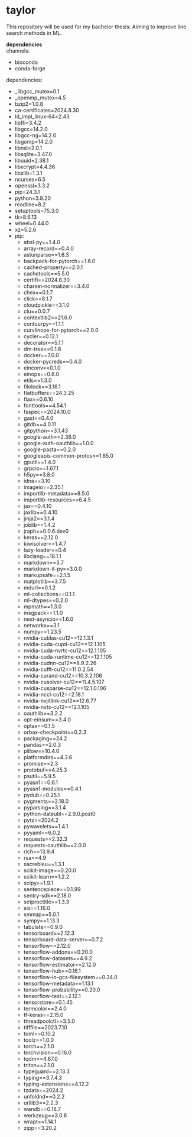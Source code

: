 # taylor
This repository will be used for my bachelor thesis: Aiming to improve line search methods in ML.

**dependencies**  
channels:
  - bioconda
  - conda-forge
    
dependencies:
  - _libgcc_mutex=0.1
  - _openmp_mutex=4.5
  - bzip2=1.0.8
  - ca-certificates=2024.8.30
  - ld_impl_linux-64=2.43
  - libffi=3.4.2
  - libgcc=14.2.0
  - libgcc-ng=14.2.0
  - libgomp=14.2.0
  - libnsl=2.0.1
  - libsqlite=3.47.0
  - libuuid=2.38.1
  - libxcrypt=4.4.36
  - libzlib=1.3.1
  - ncurses=6.5
  - openssl=3.3.2
  - pip=24.3.1
  - python=3.8.20
  - readline=8.2
  - setuptools=75.3.0
  - tk=8.6.13
  - wheel=0.44.0
  - xz=5.2.6
  - pip:
    - absl-py==1.4.0
    - array-record==0.4.0
    - astunparse==1.6.3
    - backpack-for-pytorch==1.6.0
    - cached-property==2.0.1
    - cachetools==5.5.0
    - certifi==2024.8.30
    - charset-normalizer==3.4.0
    - chex==0.1.7
    - click==8.1.7
    - cloudpickle==3.1.0
    - clu==0.0.7
    - contextlib2==21.6.0
    - contourpy==1.1.1
    - curvlinops-for-pytorch==2.0.0
    - cycler==0.12.1
    - decorator==5.1.1
    - dm-tree==0.1.8
    - docker==7.0.0
    - docker-pycreds==0.4.0
    - einconv==0.1.0
    - einops==0.8.0
    - etils==1.3.0
    - filelock==3.16.1
    - flatbuffers==24.3.25
    - flax==0.6.10
    - fonttools==4.54.1
    - fsspec==2024.10.0
    - gast==0.4.0
    - gitdb==4.0.11
    - gitpython==3.1.43
    - google-auth==2.36.0
    - google-auth-oauthlib==1.0.0
    - google-pasta==0.2.0
    - googleapis-common-protos==1.65.0
    - gputil==1.4.0
    - grpcio==1.67.1
    - h5py==3.8.0
    - idna==3.10
    - imageio==2.35.1
    - importlib-metadata==8.5.0
    - importlib-resources==6.4.5
    - jax==0.4.10
    - jaxlib==0.4.10
    - jinja2==3.1.4
    - joblib==1.4.2
    - jraph==0.0.6.dev0
    - keras==2.12.0
    - kiwisolver==1.4.7
    - lazy-loader==0.4
    - libclang==18.1.1
    - markdown==3.7
    - markdown-it-py==3.0.0
    - markupsafe==2.1.5
    - matplotlib==3.7.5
    - mdurl==0.1.2
    - ml-collections==0.1.1
    - ml-dtypes==0.2.0
    - mpmath==1.3.0
    - msgpack==1.1.0
    - nest-asyncio==1.6.0
    - networkx==3.1
    - numpy==1.23.5
    - nvidia-cublas-cu12==12.1.3.1
    - nvidia-cuda-cupti-cu12==12.1.105
    - nvidia-cuda-nvrtc-cu12==12.1.105
    - nvidia-cuda-runtime-cu12==12.1.105
    - nvidia-cudnn-cu12==8.9.2.26
    - nvidia-cufft-cu12==11.0.2.54
    - nvidia-curand-cu12==10.3.2.106
    - nvidia-cusolver-cu12==11.4.5.107
    - nvidia-cusparse-cu12==12.1.0.106
    - nvidia-nccl-cu12==2.18.1
    - nvidia-nvjitlink-cu12==12.6.77
    - nvidia-nvtx-cu12==12.1.105
    - oauthlib==3.2.2
    - opt-einsum==3.4.0
    - optax==0.1.5
    - orbax-checkpoint==0.2.3
    - packaging==24.2
    - pandas==2.0.3
    - pillow==10.4.0
    - platformdirs==4.3.6
    - promise==2.3
    - protobuf==4.25.3
    - psutil==5.9.5
    - pyasn1==0.6.1
    - pyasn1-modules==0.4.1
    - pydub==0.25.1
    - pygments==2.18.0
    - pyparsing==3.1.4
    - python-dateutil==2.9.0.post0
    - pytz==2024.2
    - pywavelets==1.4.1
    - pyyaml==6.0.2
    - requests==2.32.3
    - requests-oauthlib==2.0.0
    - rich==13.9.4
    - rsa==4.9
    - sacrebleu==1.3.1
    - scikit-image==0.20.0
    - scikit-learn==1.2.2
    - scipy==1.9.1
    - sentencepiece==0.1.99
    - sentry-sdk==2.18.0
    - setproctitle==1.3.3
    - six==1.16.0
    - smmap==5.0.1
    - sympy==1.13.3
    - tabulate==0.9.0
    - tensorboard==2.12.3
    - tensorboard-data-server==0.7.2
    - tensorflow==2.12.0
    - tensorflow-addons==0.20.0
    - tensorflow-datasets==4.9.2
    - tensorflow-estimator==2.12.0
    - tensorflow-hub==0.16.1
    - tensorflow-io-gcs-filesystem==0.34.0
    - tensorflow-metadata==1.13.1
    - tensorflow-probability==0.20.0
    - tensorflow-text==2.12.1
    - tensorstore==0.1.45
    - termcolor==2.4.0
    - tf-keras==2.15.0
    - threadpoolctl==3.5.0
    - tifffile==2023.7.10
    - toml==0.10.2
    - toolz==1.0.0
    - torch==2.1.0
    - torchvision==0.16.0
    - tqdm==4.67.0
    - triton==2.1.0
    - typeguard==2.13.3
    - typing==3.7.4.3
    - typing-extensions==4.12.2
    - tzdata==2024.2
    - unfoldnd==0.2.2
    - urllib3==2.2.3
    - wandb==0.18.7
    - werkzeug==3.0.6
    - wrapt==1.14.1
    - zipp==3.20.2
